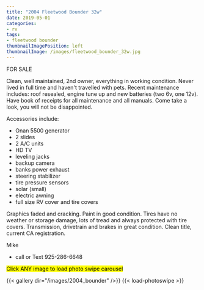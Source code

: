 ```yaml
---
title: "2004 Fleetwood Bounder 32w"
date: 2019-05-01
categories:
- rv
tags:
- fleetwood bounder
thumbnailImagePosition: left
thumbnailImage: /images/fleetwood_bounder_32w.jpg
---
```


FOR SALE

Clean, well maintained, 2nd owner, everything in working condition. Never lived in full time and haven't travelled with pets. Recent maintenance includes: roof resealed, engine tune up and new batteries (two 6v, one 12v). Have book of receipts for all maintenance and all manuals. Come take a look, you will not be disappointed.

Accessories include:

- Onan 5500 generator
- 2 slides
- 2 A/C units
- HD TV
- leveling jacks
- backup camera
- banks power exhaust
- steering stabilizer
- tire pressure sensors
- solar (small)
- electric awning
- full size RV cover and tire covers

Graphics faded and cracking. Paint in good condition. Tires have no weather or storage damage, lots of tread and always protected with tire covers. Transmission, drivetrain and brakes in great condition. Clean title, current CA registration.

Mike
- call or Text 925-286-6648

<mark> Click ANY image to load photo swipe carousel <mark/>

{{< gallery dir="/images/2004_bounder" />}} {{< load-photoswipe >}}
